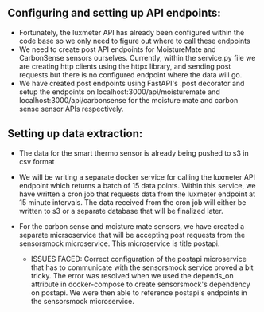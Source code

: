 ## Configuring and setting up API endpoints:
* Fortunately, the luxmeter API has already been configured within the code base so we only need to figure out where to call these endpoints
* We need to create post API endpoints for MoistureMate and CarbonSense sensors ourselves. Currently, within the service.py file we are creating http 
clients using the httpx library, and sending post requests but there is no configured endpoint where the data will go. 
* We have created post endpoints using FastAPI's .post decorator and setup the endpoints on localhost:3000/api/moisturemate and localhost:3000/api/carbonsense for the moisture mate and carbon sense sensor APIs respectively.

## Setting up data extraction:
* The data for the smart thermo sensor is already being pushed to s3 in csv format
* We will be writing a separate docker service for calling the luxmeter API endpoint which returns a batch of 15 data points. Within this service, we have written a cron job that requests data from the luxmeter endpoint at 15 minute intervals. The data received from the cron job will either be written to s3 or a separate database that will be finalized later.

* For the carbon sense and moisture mate sensors, we have created a separate micrsoservice that will be accepting post requests from the sensorsmock microservice. This microservice is 
title postapi. 
   * ISSUES FACED: Correct configuration of the postapi microservice that has to communicate with the sensorsmock service proved a bit tricky. The error was resolved when we used the depends_on attribute in docker-compose to create sensorsmock's dependency on postapi. We were then able to reference postapi's endpoints in the sensorsmock microservice.
	  		   
	  		   
	  		   
	  
	  
	  
	  
	  
	




	


	
	  
	  
	
	
